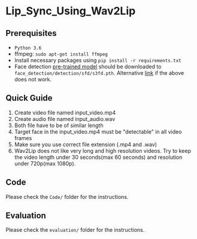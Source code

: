 # Lip_Sync_Using_Wav2Lip
 
Prerequisites
-------------
- `Python 3.6` 
- ffmpeg: `sudo apt-get install ffmpeg`
- Install necessary packages using `pip install -r requirements.txt`
- Face detection [pre-trained model](https://www.adrianbulat.com/downloads/python-fan/s3fd-619a316812.pth) should be downloaded to `face_detection/detection/sfd/s3fd.pth`. Alternative [link](https://iiitaphyd-my.sharepoint.com/:u:/g/personal/prajwal_k_research_iiit_ac_in/EZsy6qWuivtDnANIG73iHjIBjMSoojcIV0NULXV-yiuiIg?e=qTasa8) if the above does not work.

## Quick Guide
1. Create video file named input_video.mp4
2. Create audio file named input_audio.wav
3. Both file have to be of similar length
4. Target face in the input_video.mp4 must be "detectable" in all video frames
5. Make sure you use correct file extension (.mp4 and .wav)
6. Wav2Lip does not like very long and high resolution videos. Try to keep the video length under 30 seconds(max 60 seconds) and resolution under 720p(max 1080p).

Code
----------
Please check the `Code/` folder for the instructions.


Evaluation
----------
Please check the `evaluation/` folder for the instructions.